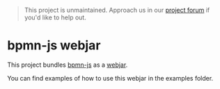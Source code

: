 > This project is unmaintained. Approach us in our [project forum](https://forum.bpmn.io/c/developers) if you'd like to help out.


# bpmn-js webjar

This project bundles [bpmn-js](https://github.com/bpmn-io/bpmn-js) as a [webjar](http://www.webjars.org).

You can find examples of how to use this webjar in the examples folder.
